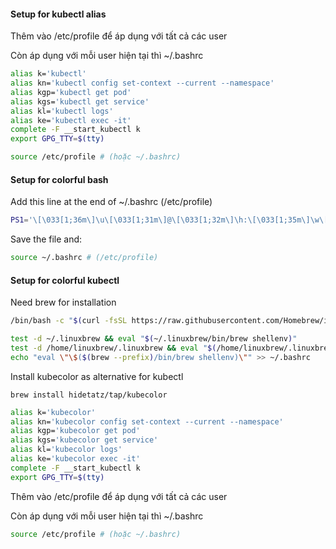 #### Setup for kubectl alias

Thêm vào /etc/profile để áp dụng với tất cả các user

Còn áp dụng với mỗi user hiện tại thì ~/.bashrc

```bash
alias k='kubectl'
alias kn='kubectl config set-context --current --namespace'
alias kgp='kubectl get pod'
alias kgs='kubectl get service'
alias kl='kubectl logs'
alias ke='kubectl exec -it'
complete -F __start_kubectl k
export GPG_TTY=$(tty)
```

```bash
source /etc/profile # (hoặc ~/.bashrc)
```



#### Setup for colorful bash

Add this line at the end of ~/.bashrc (/etc/profile)

```bash
PS1='\[\033[1;36m\]\u\[\033[1;31m\]@\[\033[1;32m\]\h:\[\033[1;35m\]\w\[\033[1;31m\]\$\[\033[0m\] '
```

Save the file and:

```bash
source ~/.bashrc # (/etc/profile)
```



#### Setup for colorful kubectl

Need brew for installation

```bash
/bin/bash -c "$(curl -fsSL https://raw.githubusercontent.com/Homebrew/install/HEAD/install.sh)"

test -d ~/.linuxbrew && eval "$(~/.linuxbrew/bin/brew shellenv)"
test -d /home/linuxbrew/.linuxbrew && eval "$(/home/linuxbrew/.linuxbrew/bin/brew shellenv)"
echo "eval \"\$($(brew --prefix)/bin/brew shellenv)\"" >> ~/.bashrc
```



Install kubecolor as alternative for kubectl

```bas
brew install hidetatz/tap/kubecolor
```

```bash	
alias k='kubecolor'
alias kn='kubecolor config set-context --current --namespace'
alias kgp='kubecolor get pod'
alias kgs='kubecolor get service'
alias kl='kubecolor logs'
alias ke='kubecolor exec -it'
complete -F __start_kubectl k
export GPG_TTY=$(tty)
```

Thêm vào /etc/profile để áp dụng với tất cả các user

Còn áp dụng với mỗi user hiện tại thì ~/.bashrc

```bash
source /etc/profile # (hoặc ~/.bashrc)
```

